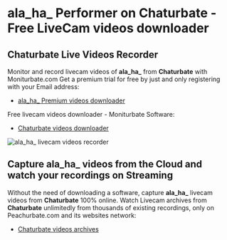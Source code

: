 # ala_ha_ Performer on Chaturbate - Free LiveCam videos downloader

## Chaturbate Live Videos Recorder

Monitor and record livecam videos of **ala_ha_** from **Chaturbate** with Moniturbate.com
Get a premium trial for free by just and only registering with your Email address:
* [ala_ha_ Premium videos downloader](https://moniturbate.com/request-demo-licence-key.html)

Free livecam videos downloader - Moniturbate Software:
* [Chaturbate videos downloader](https://moniturbate.com/moniturbate-download-software.html)

![ala_ha_ livecam videos recorder](https://peachurnet.com/templates/moniturbate-software.png)


## Capture ala_ha_ videos from the Cloud and watch your recordings on Streaming

Without the need of downloading a software, capture **ala_ha_** livecam videos from **Chaturbate** 100% online.
Watch Livecam archives from **Chaturbate** unlimitedly from thousands of existing recordings, only on Peachurbate.com and its websites network:
* [Chaturbate videos archives](https://peachurnet.com/)